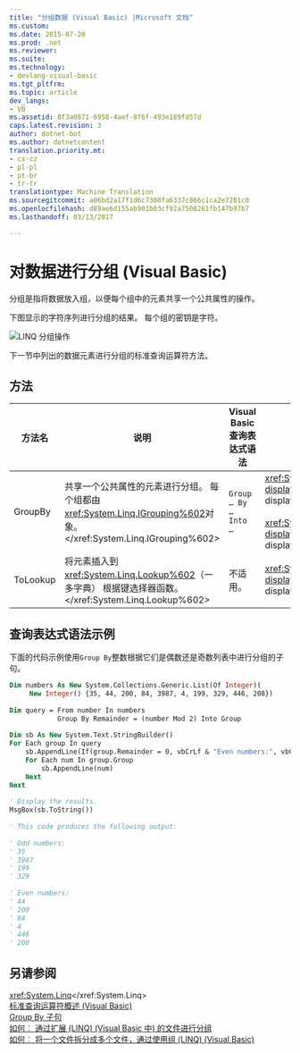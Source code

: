 ```yaml
---
title: "分组数据 (Visual Basic) |Microsoft 文档"
ms.custom: 
ms.date: 2015-07-20
ms.prod: .net
ms.reviewer: 
ms.suite: 
ms.technology:
- devlang-visual-basic
ms.tgt_pltfrm: 
ms.topic: article
dev_langs:
- VB
ms.assetid: 8f3a0871-6958-4aef-8f6f-493e189fd57d
caps.latest.revision: 3
author: dotnet-bot
ms.author: dotnetcontent
translation.priority.mt:
- cs-cz
- pl-pl
- pt-br
- tr-tr
translationtype: Machine Translation
ms.sourcegitcommit: a06bd2a17f1d6c7308fa6337c866c1ca2e7281c0
ms.openlocfilehash: d89ae6d155ab901b03cf92a7508261fb147b97b7
ms.lasthandoff: 03/13/2017

---
```

# <a name="grouping-data-visual-basic"></a>对数据进行分组 (Visual Basic)
分组是指将数据放入组，以便每个组中的元素共享一个公共属性的操作。  
  
 下图显示的字符序列进行分组的结果。 每个组的密钥是字符。  
  
 ![LINQ 分组操作](../../../../csharp/programming-guide/concepts/linq/media/linq_group.png "LINQ_Group")  
  
 下一节中列出的数据元素进行分组的标准查询运算符方法。  
  
## <a name="methods"></a>方法  
  
|方法名|说明|Visual Basic 查询表达式语法|更多信息|  
|-----------------|-----------------|------------------------------------------|----------------------|  
|GroupBy|共享一个公共属性的元素进行分组。 每个组都由<xref:System.Linq.IGrouping%602>对象。</xref:System.Linq.IGrouping%602>|`Group … By … Into …`|<xref:System.Linq.Enumerable.GroupBy%2A?displayProperty=fullName></xref:System.Linq.Enumerable.GroupBy%2A?displayProperty=fullName><br /><br /> <xref:System.Linq.Queryable.GroupBy%2A?displayProperty=fullName></xref:System.Linq.Queryable.GroupBy%2A?displayProperty=fullName>|  
|ToLookup|将元素插入到<xref:System.Linq.Lookup%602>（一多字典） 根据键选择器函数。</xref:System.Linq.Lookup%602>|不适用。|<xref:System.Linq.Enumerable.ToLookup%2A?displayProperty=fullName></xref:System.Linq.Enumerable.ToLookup%2A?displayProperty=fullName>|  
  
## <a name="query-expression-syntax-example"></a>查询表达式语法示例  
 下面的代码示例使用`Group By`整数根据它们是偶数还是奇数列表中进行分组的子句。  
  
```vb  
Dim numbers As New System.Collections.Generic.List(Of Integer)(  
     New Integer() {35, 44, 200, 84, 3987, 4, 199, 329, 446, 208})  
  
Dim query = From number In numbers   
            Group By Remainder = (number Mod 2) Into Group  
  
Dim sb As New System.Text.StringBuilder()  
For Each group In query  
    sb.AppendLine(If(group.Remainder = 0, vbCrLf & "Even numbers:", vbCrLf & "Odd numbers:"))  
    For Each num In group.Group  
        sb.AppendLine(num)  
    Next  
Next  
  
' Display the results.  
MsgBox(sb.ToString())  
  
' This code produces the following output:  
  
' Odd numbers:  
' 35  
' 3987  
' 199  
' 329  
  
' Even numbers:  
' 44  
' 200  
' 84  
' 4  
' 446  
' 208  
```  
  
## <a name="see-also"></a>另请参阅  
 <xref:System.Linq></xref:System.Linq>   
 [标准查询运算符概述 (Visual Basic)](../../../../visual-basic/programming-guide/concepts/linq/standard-query-operators-overview.md)   
 [Group By 子句](../../../../visual-basic/language-reference/queries/group-by-clause.md)   
 [如何︰ 通过扩展 (LINQ) (Visual Basic 中) 的文件进行分组](../../../../visual-basic/programming-guide/concepts/linq/how-to-group-files-by-extension-linq.md)   
 [如何︰ 将一个文件拆分成多个文件，通过使用组 (LINQ) (Visual Basic)](../../../../visual-basic/programming-guide/concepts/linq/how-to-split-a-file-into-many-files-by-using-groups-linq.md)
